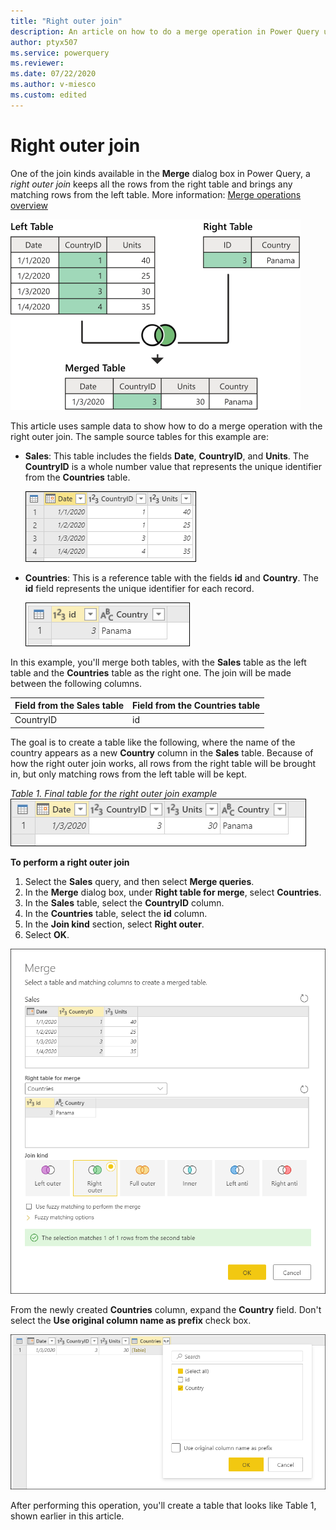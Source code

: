 ```yaml
---
title: "Right outer join"
description: An article on how to do a merge operation in Power Query using the right outer join kind. 
author: ptyx507
ms.service: powerquery
ms.reviewer: 
ms.date: 07/22/2020
ms.author: v-miesco
ms.custom: edited
---
```


# Right outer join

<!--Please see the editor's notes in merge-queries-left-outer.md-->
One of the join kinds available in the **Merge** dialog box in Power Query, a *right outer join* keeps all the rows from the right table and brings any matching rows from the left table. More information: [Merge operations overview](merge-queries-overview.md)

![Sample right outer join](images/right-outer-join-operation.png "needs detailed alt text")

This article uses sample data to show how to do a merge operation with the right outer join. The sample source tables for this example are:

* **Sales**: This table includes the fields **Date**, **CountryID**, and **Units**. The **CountryID** is a whole number value that represents the unique identifier from the **Countries** table.

   ![Sales table](images/me-merge-operations-left-outer-join-sales-table.png "needs detailed alt text")

* **Countries**: This is a reference table with the fields **id** and **Country**. The **id** field represents the unique identifier for each record.

   ![Countries table](images/me-merge-operations-right-outer-join-countries-table.png "needs detailed alt text")

In this example, you'll merge both tables, with the **Sales** table as the left table and the **Countries** table as the right one. The join will be made between the following columns.

|Field from the Sales table| Field from the Countries table|
|-----------|------------------|
|CountryID|id|

The goal is to create a table like the following, where the name of the country appears as a new **Country** column in the **Sales** table. Because of how the right outer join works, all rows from the right table will be brought in, but only matching rows from the left table will be kept.

*Table 1. Final table for the right outer join example*<br>
![Right outer join final table](images/me-merge-operations-right-outer-final-table.png "needs detailed alt text")
<!--markdownlint-disable MD036-->
**To perform a right outer join**
<!--markdownlint-enable MD036-->
1. Select the **Sales** query, and then select **Merge queries**.
2. In the **Merge** dialog box, under **Right table for merge**, select **Countries**.
3. In the **Sales** table, select the **CountryID** column.
4. In the **Countries** table, select the **id** column.
5. In the **Join kind** section, select **Right outer**.
6. Select **OK**.

![Merge dialog box for right outer join](images/me-merge-operations-right-outer-merge-window.png "needs detailed alt text?")

From the newly created **Countries** column, expand the **Country** field. Don't select the **Use original column name as prefix** check box.

![Expand table column for Country](images/me-merge-operations-right-outer-expand-field.png "Expand table column for Country")

After performing this operation, you'll create a table that looks like Table 1, shown earlier in this article.
<!--
![Right outer join final table](images/me-merge-operations-right-outer-final-table.png "Right outer join final table") -->

